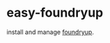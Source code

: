 # easy-foundryup

install and manage [foundryup](https://github.com/foundry-rs/foundry/#installation).
